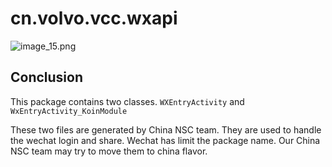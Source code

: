 # cn.volvo.vcc.wxapi


![image_15.png](image_15.png)

## Conclusion
This package contains two classes. `WXEntryActivity` and `WxEntryActivity_KoinModule`

These two files are generated by China NSC team. They are used to handle the wechat login and share.
Wechat has limit the package name. Our China NSC team may try to move them to china flavor.

